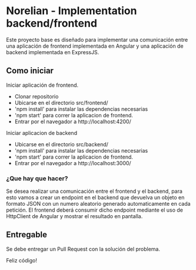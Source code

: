 # Norelian - Implementation backend/frontend

Este proyecto base es diseñado para implementar una comunicación entre una aplicación de frontend implementada en Angular y una aplicación de backend implementada en ExpressJS.

## Como iniciar

Iniciar aplicación de frontend.

- Clonar repositorio
- Ubicarse en el directorio src/frontend/
- 'npm install' para instalar las dependencias necesarias
- 'npm start' para correr la aplicacion de frontend.
- Entrar por el navegador a http://localhost:4200/

Iniciar aplicacion de backend

- Ubicarse en el directorio src/backend/
- 'npm install' para instalar las dependencias necesarias
- 'npm start' para correr la aplicacion de frontend.
- Entrar por el navegador a http://localhost:3000/

### ¿Que hay que hacer?

Se desea realizar una comunicación entre el frontend y el backend, para esto vamos a crear un endpoint en el backend que devuelva un objeto en formato JSON con un numero aleatorio generado automaticamente en cada petición.
El frontend deberá consumir dicho endpoint mediante el uso de HttpClient de Angular y mostrar el resultado en pantalla.

## Entregable

Se debe entregar un Pull Request con la solución del problema.

Feliz código!
